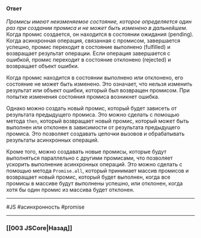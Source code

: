 #### Ответ

*Промисы имеют неизменяемое состояние, которое определяется один раз при создании промиса и не может быть изменено в дальнейшем.* Когда промис создается, он находится в состоянии ожидания (pending). Когда асинхронная операция, связанная с промисом, завершается успешно, промис переходит в состояние выполнено (fulfilled) и возвращает результат операции. Если операция завершается с ошибкой, промис переходит в состояние отклонено (rejected) и возвращает объект ошибки.

Когда промис находится в состоянии выполнено или отклонено, его состояние не может быть изменено. Это означает, что нельзя изменить результат или объект ошибки, который был возвращен промисом. При попытке изменения состояния промиса возникнет ошибка.

Однако можно создать новый промис, который будет зависеть от результата предыдущего промиса. Это можно сделать с помощью метода `then`, который возвращает новый промис, который может быть выполнен или отклонен в зависимости от результата предыдущего промиса. Это позволяет создавать цепочки вызовов и обрабатывать результаты асинхронных операций.

Кроме того, можно создавать новые промисы, которые будут выполняться параллельно с другими промисами, что позволяет ускорить выполнение асинхронных операций. Это можно сделать с помощью метода `Promise.all`, который принимает массив промисов и возвращает новый промис, который будет выполнен, когда все промисы в массиве будут выполнены успешно, или отклонен, когда хотя бы один промис из массива будет отклонен.

___
 #JS #асинхронность #promise 

___

### [[003 JSCore|Назад]]